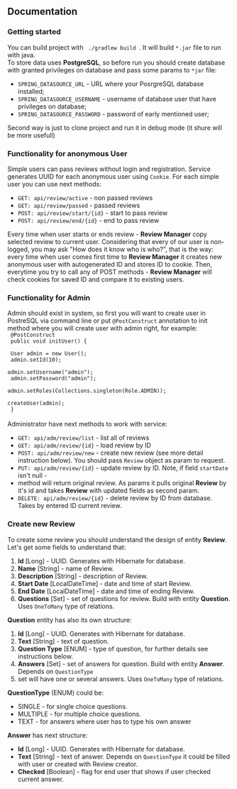 ## Documentation
### Getting started
You can build project with <code> ./gradlew build </code>. It will build <code>*.jar</code> file to run with java. <br> 
To store data uses **PostgreSQL**, so before run you should create database with granted privileges on database and pass 
some params to <code>*jar</code> file: <br>
* <code>SPRING_DATASOURCE_URL</code> - URL where your PosrgreSQL database installed;
* <code>SPRING_DATASOURCE_USERNAME</code> - username of database user that have privileges on database;
* <code>SPRING_DATASOURCE_PASSWORD</code> - password of early mentioned user;

Second way is just to clone project and run it in debug mode (it shure will be more usefull)

### Functionality for anonymous User
Simple users can pass reviews without login and registration. Service generates UUID for each anonymous user
using <code>Cookie</code>. For each simple user you can use next methods:
* <code>GET: api/review/active</code> - non passed reviews
* <code>GET: api/review/passed</code> - passed reviews
* <code>POST: api/review/start/{id}</code> - start to pass review
* <code>POST: api/review/end/{id}</code> - end to pass review

Every time when user starts or ends review - __Review Manager__ copy selected review to current user. Considering that every 
of our user is non-logged, you may ask "How does it know who is who?", that is the way: every time when user comes first 
time to __Review Manager__ it creates new anonymous user with autogenerated ID and stores ID to cookie. Then, everytime you try to 
call any of POST methods - __Review Manager__ will check cookies for saved ID and compare it to existing users.
### Functionality for Admin
Admin should exist in system, so first you will want to create user in PostreSQL via command line or put <code>@PostConstruct</code>
annotation to init method where you will create user with admin right, for example: <br>
<code>
@PostConstruct <br>
    public void initUser() { <br>
        User admin = new User(); <br>
        admin.setId(10); <br>
        admin.setUsername("admin");<br>
        admin.setPassword("admin");<br>
        admin.setRoles(Collections.singleton(Role.ADMIN));<br>
        createUser(admin);<br>
 }
</code>
<br>
<br>
Administrator have next methods to work with service:
* <code>GET: api/adm/review/list</code> - list all of reviews
* <code>GET: api/adm/review/{id}</code> - load review by ID
* <code>POST: api/adm/review/new</code> - create new review (see more detail instruction below). You should pass <code>Review</code> object as param to request.
* <code>PUT: api/adm/review/{id}</code> - update review by ID. Note, if field <code>startDate</code> isn't null - 
* method will return original review. As params it pulls original __Review__ by it's id and takes __Review__ with updated fields as second param.
* <code>DELETE: api/adm/review/{id}</code> - delete review by ID from database. Takes by entered ID current review.

### Create new Review
To create some review you should understand the design of entity **Review**. Let's get some fields to understand that: <br>
1. __Id__ [Long] - UUID. Generates with Hibernate for database.
2. __Name__ [String] - name of Review.
3. __Description__ [String] - description of Review.
4. __Start Date__ [LocalDateTime] - date and time of start Review.
5. __End Date__ [LocalDateTime] - date and time of ending Review.
6. __Questions__ [Set] - set of questions for review. Build with entity **Question**. Uses <code>OneToMany</code> type of relations.

**Question** entity has also its own structure:
1. __Id__ [Long] - UUID. Generates with Hibernate for database.
2. __Text__ [String] - text of question.
3. __Question Type__ [ENUM] - type of question, for further details see instructions below.
4. __Answers__ [Set] - set of answers for question. Build with entity __Answer__. Depends on <code>QuestionType</code> 
5. set will have one or several answers. Uses <code>OneToMany</code> type of relations.

**QuestionType** (ENUM) could be:
* SINGLE - for single choice questions.
* MULTIPLE - for multiple choice questions.
* TEXT - for answers where user has to type his own answer

**Answer** has next structure:
* __Id__ [Long] - UUID. Generates with Hibernate for database.
* __Text__ [String] - text of answer. Depends on <code>QuestionType</code> it could be filled with user or created with Review creator.
* __Checked__ [Boolean] - flag for end user that shows if user checked current answer. 

